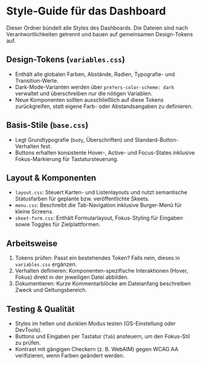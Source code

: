 # Style-Guide für das Dashboard

Dieser Ordner bündelt alle Styles des Dashboards. Die Dateien sind nach Verantwortlichkeiten getrennt und bauen auf gemeinsamen Design-Tokens auf.

## Design-Tokens (`variables.css`)
- Enthält alle globalen Farben, Abstände, Radien, Typografie- und Transition-Werte.
- Dark-Mode-Varianten werden über `prefers-color-scheme: dark` verwaltet und überschreiben nur die nötigen Variablen.
- Neue Komponenten sollten ausschließlich auf diese Tokens zurückgreifen, statt eigene Farb- oder Abstandsangaben zu definieren.

## Basis-Stile (`base.css`)
- Legt Grundtypografie (`body`, Überschriften) und Standard-Button-Verhalten fest.
- Buttons erhalten konsistente Hover-, Active- und Focus-States inklusive Fokus-Markierung für Tastatursteuerung.

## Layout & Komponenten
- `layout.css`: Steuert Karten- und Listenlayouts und nutzt semantische Statusfarben für geplante bzw. veröffentlichte Skeets.
- `menu.css`: Beschreibt die Tab-Navigation inklusive Burger-Menü für kleine Screens.
- `skeet-form.css`: Enthält Formularlayout, Fokus-Styling für Eingaben sowie Toggles für Zielplattformen.

## Arbeitsweise
1. Tokens prüfen: Passt ein bestehendes Token? Falls nein, dieses in `variables.css` ergänzen.
2. Verhalten definieren: Komponenten-spezifische Interaktionen (Hover, Fokus) direkt in der jeweiligen Datei abbilden.
3. Dokumentieren: Kurze Kommentarblöcke am Dateianfang beschreiben Zweck und Geltungsbereich.

## Testing & Qualität
- Styles im hellen und dunklen Modus testen (OS-Einstellung oder DevTools).
- Buttons und Eingaben per Tastatur (`Tab`) ansteuern, um den Fokus-Stil zu prüfen.
- Kontrast mit gängigen Checkern (z. B. WebAIM) gegen WCAG AA verifizieren, wenn Farben geändert werden.
